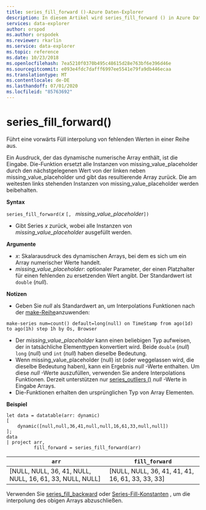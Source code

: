 ```yaml
---
title: series_fill_forward ()-Azure Daten-Explorer
description: In diesem Artikel wird series_fill_forward () in Azure Daten-Explorer beschrieben.
services: data-explorer
author: orspod
ms.author: orspodek
ms.reviewer: rkarlin
ms.service: data-explorer
ms.topic: reference
ms.date: 10/23/2018
ms.openlocfilehash: 7ea5210f0370b495c48615d28e763bf6e396d46e
ms.sourcegitcommit: e093e4fdc7dafff6997ee5541e79fa9db446ecaa
ms.translationtype: MT
ms.contentlocale: de-DE
ms.lasthandoff: 07/01/2020
ms.locfileid: "85763692"
---
```

# <a name="series_fill_forward"></a>series_fill_forward()

Führt eine vorwärts Füll interpolung von fehlenden Werten in einer Reihe aus.

Ein Ausdruck, der das dynamische numerische Array enthält, ist die Eingabe. Die-Funktion ersetzt alle Instanzen von missing_value_placeholder durch den nächstgelegenen Wert von der linken neben missing_value_placeholder und gibt das resultierende Array zurück. Die am weitesten links stehenden Instanzen von missing_value_placeholder werden beibehalten.

**Syntax**

`series_fill_forward(`*x* `[, ` *missing_value_placeholder*`])`
* Gibt Series *x* zurück, wobei alle Instanzen von *missing_value_placeholder* ausgefüllt werden.

**Argumente**

* *x*: Skalarausdruck des dynamischen Arrays, bei dem es sich um ein Array numerischer Werte handelt. 
* *missing_value_placeholder*: optionaler Parameter, der einen Platzhalter für einen fehlenden zu ersetzenden Wert angibt. Der Standardwert ist `double` (*null*).

**Notizen**

* Geben Sie *null* als Standardwert an, um Interpolations Funktionen nach der [make-Reihe](make-seriesoperator.md)anzuwenden: 

<!-- csl: https://help.kusto.windows.net:443/Samples -->
```kusto
make-series num=count() default=long(null) on TimeStamp from ago(1d) to ago(1h) step 1h by Os, Browser
```

* Der *missing_value_placeholder* kann einen beliebigen Typ aufweisen, der in tatsächliche Elementtypen konvertiert wird. Beide `double` (*null*) `long` (*null*) und `int` (*null*) haben dieselbe Bedeutung.
* Wenn missing_value_placeholder (null) ist (oder weggelassen wird, die dieselbe Bedeutung haben), kann ein Ergebnis *null* -Werte enthalten. Um diese *null* -Werte auszufüllen, verwenden Sie andere Interpolations Funktionen. Derzeit unterstützen nur [series_outliers ()](series-outliersfunction.md) *null* -Werte in Eingabe Arrays.
* Die-Funktionen erhalten den ursprünglichen Typ von Array Elementen.

**Beispiel**

<!-- csl: https://help.kusto.windows.net:443/Samples -->
```kusto
let data = datatable(arr: dynamic)
[
    dynamic([null,null,36,41,null,null,16,61,33,null,null])   
];
data 
| project arr, 
          fill_forward = series_fill_forward(arr)  

```

|`arr`|`fill_forward`|
|---|---|
|[NULL, NULL, 36, 41, NULL, NULL, 16, 61, 33, NULL, NULL]|[NULL, NULL, 36, 41, 41, 41, 16, 61, 33, 33, 33]|
   
Verwenden Sie [series_fill_backward](series-fill-backwardfunction.md) oder [Series-Fill-Konstanten](series-fill-constfunction.md) , um die interpolung des obigen Arrays abzuschließen.

